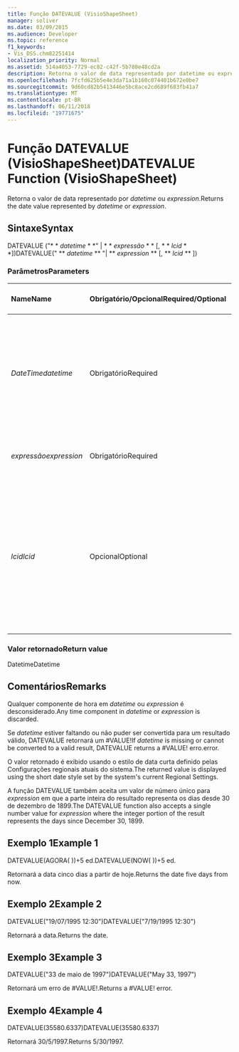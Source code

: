 ```yaml
---
title: Função DATEVALUE (VisioShapeSheet)
manager: soliver
ms.date: 03/09/2015
ms.audience: Developer
ms.topic: reference
f1_keywords:
- Vis_DSS.chm82251414
localization_priority: Normal
ms.assetid: 514a4053-7729-ec82-c42f-5b780e48cd2a
description: Retorna o valor de data representado por datetime ou expression.
ms.openlocfilehash: 7fcfd625b5e4e3da71a1b160c074401b672e0be7
ms.sourcegitcommit: 9d60cd82b5413446e5bc8ace2cd689f683fb41a7
ms.translationtype: MT
ms.contentlocale: pt-BR
ms.lasthandoff: 06/11/2018
ms.locfileid: "19771675"
---
```

# <a name="datevalue-function-visioshapesheet"></a><span data-ttu-id="0d94c-103">Função DATEVALUE (VisioShapeSheet)</span><span class="sxs-lookup"><span data-stu-id="0d94c-103">DATEVALUE Function (VisioShapeSheet)</span></span>

<span data-ttu-id="0d94c-104">Retorna o valor de data representado por _datetime_ ou _expression_.</span><span class="sxs-lookup"><span data-stu-id="0d94c-104">Returns the date value represented by  _datetime_ or  _expression_.</span></span>
  
## <a name="syntax"></a><span data-ttu-id="0d94c-105">Sintaxe</span><span class="sxs-lookup"><span data-stu-id="0d94c-105">Syntax</span></span>

<span data-ttu-id="0d94c-106">DATEVALUE ("* * *datetime* * *" | * * *expressão* * * [, * * *lcid* * *])</span><span class="sxs-lookup"><span data-stu-id="0d94c-106">DATEVALUE(" ** *datetime* ** "| ** *expression* ** [, ** *lcid* ** ])</span></span> 
  
### <a name="parameters"></a><span data-ttu-id="0d94c-107">Parâmetros</span><span class="sxs-lookup"><span data-stu-id="0d94c-107">Parameters</span></span>

|<span data-ttu-id="0d94c-108">**Name**</span><span class="sxs-lookup"><span data-stu-id="0d94c-108">**Name**</span></span>|<span data-ttu-id="0d94c-109">**Obrigatório/Opcional**</span><span class="sxs-lookup"><span data-stu-id="0d94c-109">**Required/Optional**</span></span>|<span data-ttu-id="0d94c-110">**Tipo de dados**</span><span class="sxs-lookup"><span data-stu-id="0d94c-110">**Data Type**</span></span>|<span data-ttu-id="0d94c-111">**Descrição**</span><span class="sxs-lookup"><span data-stu-id="0d94c-111">**Description**</span></span>|
|:-----|:-----|:-----|:-----|
| <span data-ttu-id="0d94c-112">_DateTime_</span><span class="sxs-lookup"><span data-stu-id="0d94c-112">_datetime_</span></span> <br/> |<span data-ttu-id="0d94c-113">Obrigatório</span><span class="sxs-lookup"><span data-stu-id="0d94c-113">Required</span></span>  <br/> |<span data-ttu-id="0d94c-114">**String**</span><span class="sxs-lookup"><span data-stu-id="0d94c-114">**String**</span></span> <br/> |<span data-ttu-id="0d94c-115">Qualquer cadeia de caracteres comumente reconhecida como uma data e hora ou uma referência a uma célula que contém data e hora.</span><span class="sxs-lookup"><span data-stu-id="0d94c-115">Any string commonly recognized as a date and time or a reference to a cell containing a date and time.</span></span>  <br/> |
| <span data-ttu-id="0d94c-116">_expressão_</span><span class="sxs-lookup"><span data-stu-id="0d94c-116">_expression_</span></span> <br/> |<span data-ttu-id="0d94c-117">Obrigatório</span><span class="sxs-lookup"><span data-stu-id="0d94c-117">Required</span></span>  <br/> |<span data-ttu-id="0d94c-118">**String**</span><span class="sxs-lookup"><span data-stu-id="0d94c-118">**String**</span></span> <br/> |<span data-ttu-id="0d94c-119">Qualquer expressão que gere data e hora.</span><span class="sxs-lookup"><span data-stu-id="0d94c-119">Any expression that yields a date and time.</span></span>  <br/> |
| <span data-ttu-id="0d94c-120">_lcid_</span><span class="sxs-lookup"><span data-stu-id="0d94c-120">_lcid_</span></span> <br/> |<span data-ttu-id="0d94c-121">Opcional</span><span class="sxs-lookup"><span data-stu-id="0d94c-121">Optional</span></span>  <br/> |<span data-ttu-id="0d94c-122">**Número**</span><span class="sxs-lookup"><span data-stu-id="0d94c-122">**Number**</span></span> <br/> |<span data-ttu-id="0d94c-p101">Especifica o identificador de local para ser utilizado na avaliação de uma data e hora não locais. O identificador de local é um número descrito nos arquivos de cabeçalho do sistema.</span><span class="sxs-lookup"><span data-stu-id="0d94c-p101">Specifies the locale identifier to be used in evaluating a non-local datetime. The locale identifier is a number described in the system header files.</span></span>  <br/> |
   
### <a name="return-value"></a><span data-ttu-id="0d94c-125">Valor retornado</span><span class="sxs-lookup"><span data-stu-id="0d94c-125">Return value</span></span>

<span data-ttu-id="0d94c-126">Datetime</span><span class="sxs-lookup"><span data-stu-id="0d94c-126">Datetime</span></span>
  
## <a name="remarks"></a><span data-ttu-id="0d94c-127">Comentários</span><span class="sxs-lookup"><span data-stu-id="0d94c-127">Remarks</span></span>

<span data-ttu-id="0d94c-128">Qualquer componente de hora em *datetime* ou *expression* é desconsiderado.</span><span class="sxs-lookup"><span data-stu-id="0d94c-128">Any time component in  *datetime*  or  *expression*  is discarded.</span></span> 
  
<span data-ttu-id="0d94c-129">Se *datetime* estiver faltando ou não puder ser convertida para um resultado válido, DATEVALUE retornará um #VALUE!</span><span class="sxs-lookup"><span data-stu-id="0d94c-129">If  *datetime*  is missing or cannot be converted to a valid result, DATEVALUE returns a #VALUE!</span></span> <span data-ttu-id="0d94c-130">erro.</span><span class="sxs-lookup"><span data-stu-id="0d94c-130">error.</span></span> 
  
<span data-ttu-id="0d94c-131">O valor retornado é exibido usando o estilo de data curta definido pelas Configurações regionais atuais do sistema.</span><span class="sxs-lookup"><span data-stu-id="0d94c-131">The returned value is displayed using the short date style set by the system's current Regional Settings.</span></span> 
  
<span data-ttu-id="0d94c-132">A função DATEVALUE também aceita um valor de número único para *expression* em que a parte inteira do resultado representa os dias desde 30 de dezembro de 1899.</span><span class="sxs-lookup"><span data-stu-id="0d94c-132">The DATEVALUE function also accepts a single number value for  *expression*  where the integer portion of the result represents the days since December 30, 1899.</span></span> 
  
## <a name="example-1"></a><span data-ttu-id="0d94c-133">Exemplo 1</span><span class="sxs-lookup"><span data-stu-id="0d94c-133">Example 1</span></span>

<span data-ttu-id="0d94c-134">DATEVALUE(AGORA( ))+5 ed.</span><span class="sxs-lookup"><span data-stu-id="0d94c-134">DATEVALUE(NOW( ))+5 ed.</span></span>
  
<span data-ttu-id="0d94c-135">Retornará a data cinco dias a partir de hoje.</span><span class="sxs-lookup"><span data-stu-id="0d94c-135">Returns the date five days from now.</span></span>
  
## <a name="example-2"></a><span data-ttu-id="0d94c-136">Exemplo 2</span><span class="sxs-lookup"><span data-stu-id="0d94c-136">Example 2</span></span>

<span data-ttu-id="0d94c-137">DATEVALUE("19/07/1995 12:30")</span><span class="sxs-lookup"><span data-stu-id="0d94c-137">DATEVALUE("7/19/1995 12:30")</span></span>
  
<span data-ttu-id="0d94c-138">Retornará a data.</span><span class="sxs-lookup"><span data-stu-id="0d94c-138">Returns the date.</span></span>
  
## <a name="example-3"></a><span data-ttu-id="0d94c-139">Exemplo 3</span><span class="sxs-lookup"><span data-stu-id="0d94c-139">Example 3</span></span>

<span data-ttu-id="0d94c-140">DATEVALUE("33 de maio de 1997")</span><span class="sxs-lookup"><span data-stu-id="0d94c-140">DATEVALUE("May 33, 1997")</span></span>
  
<span data-ttu-id="0d94c-p103">Retornará um erro de #VALUE!.</span><span class="sxs-lookup"><span data-stu-id="0d94c-p103">Returns a #VALUE! error.</span></span>
  
## <a name="example-4"></a><span data-ttu-id="0d94c-143">Exemplo 4</span><span class="sxs-lookup"><span data-stu-id="0d94c-143">Example 4</span></span>

<span data-ttu-id="0d94c-144">DATEVALUE(35580.6337)</span><span class="sxs-lookup"><span data-stu-id="0d94c-144">DATEVALUE(35580.6337)</span></span>
  
<span data-ttu-id="0d94c-145">Retornará 30/5/1997.</span><span class="sxs-lookup"><span data-stu-id="0d94c-145">Returns 5/30/1997.</span></span>
  

